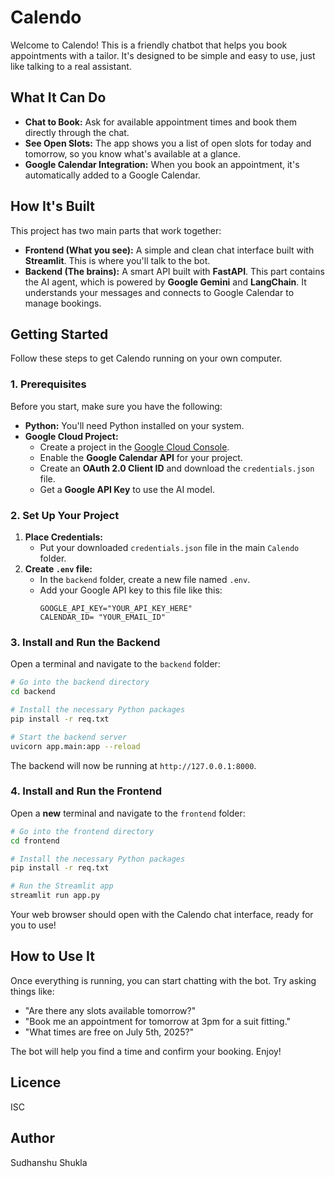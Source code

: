 # Calendo

Welcome to Calendo! This is a friendly chatbot that helps you book appointments with a tailor. It's designed to be simple and easy to use, just like talking to a real assistant.

## What It Can Do 

- **Chat to Book:** Ask for available appointment times and book them directly through the chat.
- **See Open Slots:** The app shows you a list of open slots for today and tomorrow, so you know what's available at a glance.
- **Google Calendar Integration:** When you book an appointment, it's automatically added to a Google Calendar.

## How It's Built 

This project has two main parts that work together:

- **Frontend (What you see):** A simple and clean chat interface built with **Streamlit**. This is where you'll talk to the bot.
- **Backend (The brains):** A smart API built with **FastAPI**. This part contains the AI agent, which is powered by **Google Gemini** and **LangChain**. It understands your messages and connects to Google Calendar to manage bookings.

## Getting Started

Follow these steps to get Calendo running on your own computer.

### 1. Prerequisites

Before you start, make sure you have the following:

- **Python:** You'll need Python installed on your system.
- **Google Cloud Project:**
  - Create a project in the [Google Cloud Console](https://console.cloud.google.com/).
  - Enable the **Google Calendar API** for your project.
  - Create an **OAuth 2.0 Client ID** and download the `credentials.json` file.
  - Get a **Google API Key** to use the AI model.

### 2. Set Up Your Project

1.  **Place Credentials:**
    - Put your downloaded `credentials.json` file in the main `Calendo` folder.
2.  **Create `.env` file:**
    - In the `backend` folder, create a new file named `.env`.
    - Add your Google API key to this file like this:
      ```
      GOOGLE_API_KEY="YOUR_API_KEY_HERE"
      CALENDAR_ID= "YOUR_EMAIL_ID"
      ```

### 3. Install and Run the Backend

Open a terminal and navigate to the `backend` folder:

```bash
# Go into the backend directory
cd backend

# Install the necessary Python packages
pip install -r req.txt

# Start the backend server
uvicorn app.main:app --reload
```

The backend will now be running at `http://127.0.0.1:8000`.

### 4. Install and Run the Frontend

Open a **new** terminal and navigate to the `frontend` folder:

```bash
# Go into the frontend directory
cd frontend

# Install the necessary Python packages
pip install -r req.txt

# Run the Streamlit app
streamlit run app.py
```

Your web browser should open with the Calendo chat interface, ready for you to use!

## How to Use It

Once everything is running, you can start chatting with the bot. Try asking things like:

- "Are there any slots available tomorrow?"
- "Book me an appointment for tomorrow at 3pm for a suit fitting."
- "What times are free on July 5th, 2025?"

The bot will help you find a time and confirm your booking. Enjoy!

## Licence
ISC

## Author
Sudhanshu Shukla
